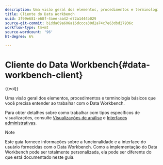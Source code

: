 ```yaml
---
description: Uma visão geral dos elementos, procedimentos e terminologia básicos que você precisa entender ao trabalhar com o Data Workbench.
title: Cliente do Data Workbench
uuid: 3f99e681-e68f-4aee-aa42-e72a1444b029
source-git-commit: b1dda69a606a16dccca30d2a74c7e63dbd27936c
workflow-type: tm+mt
source-wordcount: '96'
ht-degree: 6%

---
```



# Cliente do Data Workbench{#data-workbench-client}

{{eol}}

Uma visão geral dos elementos, procedimentos e terminologia básicos que você precisa entender ao trabalhar com o Data Workbench.

Para obter detalhes sobre como trabalhar com tipos específicos de visualizações, consulte [Visualizações de análise](../../home/c-get-started/c-analysis-vis/c-analysis-vis.md#concept-cb5b9716d3404b2b888a55b3efec1fa5) e [Interfaces administrativas](../../home/c-get-started/c-admin-intrf/c-admin-intrf.md#concept-855c1a91e1a948969fab592adca15f74).

>[!NOTE]
>
>Este guia fornece informações sobre a funcionalidade e a interface do usuário fornecidas com o Data Workbench. Como a implementação do Data Workbench pode ser totalmente personalizada, ela pode ser diferente do que está documentado neste guia.


